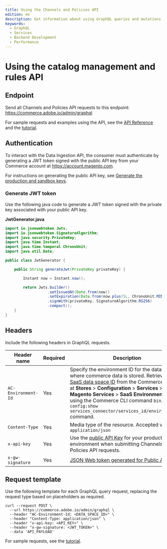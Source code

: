 ```yaml
---
title: Using the Channels and Policies API
edition: ee
description: Get information about using GraphQL queries and mutations to manage channels, policies, and configuration for search and recommendations capabilities.
keywords:
  - GraphQL
  - Services
  - Backend Development
  - Performance
---
```


# Using the catalog management and rules API

## Endpoint

Send all Channels and Policies API requests to this endpoint: https://commerce.adobe.io/admin/graphql

<InlineAlert variant="info" slots="text"/>

For sample requests and examples using the API, see the [API Reference](api-reference.md) and the [tutorial](../ccdm-use-case.md).

## Authentication

To interact with the Data Ingestion API, the consumer must authenticate by generating a JWT token signed with the public API key from your Commerce account at https://account.magento.com.

For instructions on generating the public API key, see [Generate the production and sandbox keys](https://experienceleague.adobe.com/en/docs/commerce/user-guides/integration-services/saas#genapikey).

### Generate JWT token

Use the following java code to generate a JWT token signed with the private key associated with your public API key.

**JwtGenerator.java**

```java
import io.jsonwebtoken.Jwts;
import io.jsonwebtoken.SignatureAlgorithm;
import java.security.PrivateKey;
import java.time.Instant;
import java.time.temporal.ChronoUnit;
import java.util.Date;

public class JwtGenerator {

    public String generateJwt(PrivateKey privateKey) {

        Instant now = Instant.now();

        return Jwts.builder()
                   .setIssuedAt(Date.from(now))
                   .setExpiration(Date.from(now.plus(5L, ChronoUnit.MINUTES)))
                   .signWith(privateKey, SignatureAlgorithm.RS256)
                   .compact();
    }
}
```

## Headers

Include the following headers in GraphQL requests.

| Header name        | Required | Description                                                                                                                                                                                                                        |
|--------------------|----------|------------------------------------------------------------------------------------------------------------------------------------------------------------------------------------------------------------------------------------|
|`AC-Environment-Id` | Yes | Specify the environment ID for the data space where commerce data is stored. Retrieve the [SaaS data space ID](https://experienceleague.adobe.com/en/docs/commerce/user-guides/integration-services/saas#saas-data-space-provisioning) from the Commerce Admin at **Stores** > **Configuration** > **Services** > **Magento Services** > **SaaS Environment**, or using the Commerce CLI command `bin/magento config:show services_connector/services_id/environment_id` command. |
| `Content-Type`     | Yes      | Media type of the resource. Accepted value: `application/json`                                                                                      |
| `x-api-key`        | Yes      | Use the [public API Key](https://experienceleague.adobe.com/en/docs/commerce/user-guides/integration-services/saas#genapikey) for your production environment when submitting Channels and Policies API requests.                             |
| `x-gw-signature`   | Yes      | [JSON Web token generated for Public API key](#generate-jwt-token). |

## Request template

Use the following template for each GraphQL query request, replacing the request type based on placeholders as required.

```shell
curl --request POST \
  --url https://commerce.adobe.io/admin/graphql \
  --header "AC-Environment-Id: <DATA_SPACE_ID>" \
  --header "Content-Type: application/json" \
  --header "x-api-key: <API_KEY>" \
  --header "x-gw-signature: <JWT_TOKEN>" \
  --data 'API_PAYLOAD'
```

For sample requests, see the [tutorial](../ccdm-use-case.md).

